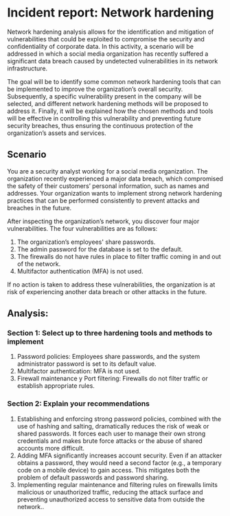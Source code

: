 # Incident report: Network hardening

Network hardening analysis allows for the identification and mitigation of vulnerabilities that could be exploited to compromise the security and confidentiality of corporate data. In this activity, a scenario will be addressed in which a social media organization has recently suffered a significant data breach caused by undetected vulnerabilities in its network infrastructure.

The goal will be to identify some common network hardening tools that can be implemented to improve the organization’s overall security. Subsequently, a specific vulnerability present in the company will be selected, and different network hardening methods will be proposed to address it. Finally, it will be explained how the chosen methods and tools will be effective in controlling this vulnerability and preventing future security breaches, thus ensuring the continuous protection of the organization’s assets and services.

## Scenario

You are a security analyst working for a social media organization. The organization recently experienced a major data breach, which compromised the safety of their customers’ personal information, such as names and addresses. Your organization wants to implement strong network hardening practices that can be performed consistently to prevent attacks and breaches in the future. 

After inspecting the organization’s network, you discover four major vulnerabilities. The four vulnerabilities are as follows:

1. The organization’s employees' share passwords.
2. The admin password for the database is set to the default.
3. The firewalls do not have rules in place to filter traffic coming in and out of the network.
4. Multifactor authentication (MFA) is not used. 

If no action is taken to address these vulnerabilities, the organization is at risk of experiencing another data breach or other attacks in the future. 

## Analysis: 
### Section 1: Select up to three hardening tools and methods to implement

1. Password policies: Employees share passwords, and the system administrator password is set to its default value.
2. Multifactor authentication: MFA is not used.
3. Firewall maintenance y Port filtering: Firewalls do not filter traffic or establish appropriate rules.

### Section 2: Explain your recommendations
1. Establishing and enforcing strong password policies, combined with the use of hashing and salting, dramatically reduces the risk of weak or shared passwords. It forces each user to manage their own strong credentials and makes brute force attacks or the abuse of shared accounts more difficult.
2. Adding MFA significantly increases account security. Even if an attacker obtains a password, they would need a second factor (e.g., a temporary code on a mobile device) to gain access. This mitigates both the problem of default passwords and password sharing.
3.  Implementing regular maintenance and filtering rules on firewalls limits malicious or unauthorized traffic, reducing the attack surface and preventing unauthorized access to sensitive data from outside the network..
